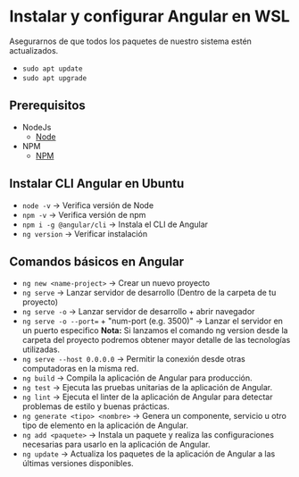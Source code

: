 # Instalar y configurar Angular en WSL
Asegurarnos de que todos los paquetes de nuestro sistema estén actualizados.

- `sudo apt update` 
- `sudo apt upgrade`


## Prerequisitos
- NodeJs
    - [Node](/nodejs/nodejs.md)
- NPM
    - [NPM](/nodejs/nodejs.md)


## Instalar CLI Angular en Ubuntu
- `node -v` -> Verifica versión de Node
- `npm -v` -> Verifica versión de npm
- `npm i -g @angular/cli` -> Instala el CLI de Angular
- `ng version` -> Verificar instalación


## Comandos básicos en Angular
- `ng new <name-project>` -> Crear un nuevo proyecto
- `ng serve` -> Lanzar servidor de desarrollo (Dentro de la carpeta de tu proyecto)
- `ng serve -o` -> Lanzar servidor de desarrollo + abrir navegador
- `ng serve -o --port=` + "num-port (e.g. 3500)" -> Lanzar el servidor en un puerto especifico
**Nota:** Si lanzamos el comando ng version desde la carpeta del proyecto podremos obtener mayor detalle de las tecnologías utilizadas.
- `ng serve --host 0.0.0.0` -> Permitir la conexión desde otras computadoras en la misma red.
- `ng build` -> Compila la aplicación de Angular para producción.
- `ng test` -> Ejecuta las pruebas unitarias de la aplicación de Angular.
- `ng lint` -> Ejecuta el linter de la aplicación de Angular para detectar problemas de estilo y buenas prácticas.
- `ng generate <tipo> <nombre>` -> Genera un componente, servicio u otro tipo de elemento en la aplicación de Angular.
- `ng add <paquete>` -> Instala un paquete y realiza las configuraciones necesarias para usarlo en la aplicación de Angular.
- `ng update` -> Actualiza los paquetes de la aplicación de Angular a las últimas versiones disponibles.